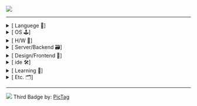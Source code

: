 <!-- a href 먹음 -->
![](https://pictag.aa2.uk/badges?tag=snowman6-git&&from=shields,pictag)

<hr>
<!-- ===================================================================================================================== -->
 <details>
    <summary>[ Languege 📃]</summary>
    <img src="https://img.shields.io/badge/python-3670A0?style=for-the-badge&logo=python&logoColor=ffdd54">
    <img src="https://img.shields.io/badge/c++-%2300599C.svg?style=for-the-badge&logo=c%2B%2B&logoColor=white">
    <img src="https://img.shields.io/badge/javascript-%23323330.svg?style=for-the-badge&logo=javascript&logoColor=%23F7DF1E">
    <img src="https://img.shields.io/badge/typescript-%23007ACC.svg?style=for-the-badge&logo=typescript&logoColor=white">
</details>
<!-- ===================================================================================================================== -->
<details>
    <summary>[ OS 🕹️]</summary>
    <img src="https://img.shields.io/badge/Debian-D70A53?style=for-the-badge&logo=debian&logoColor=white">
    <img src="https://img.shields.io/badge/cent%20os-002260?style=for-the-badge&logo=centos&logoColor=F0F0F0">
    <img src="https://img.shields.io/badge/Arch%20Linux-1793D1?logo=arch-linux&logoColor=fff&style=for-the-badge">
    <img src="https://img.shields.io/badge/proxmox-proxmox?style=for-the-badge&logo=proxmox&logoColor=%23E57000&labelColor=%232b2a33&color=%232b2a33">
</details>
<!-- ===================================================================================================================== -->
<details>
    <summary>[ H/W 🔲]</summary>
    <img src="https://img.shields.io/badge/-Arduino-00979D?style=for-the-badge&logo=Arduino&logoColor=white">
    <img src="https://img.shields.io/badge/-RaspberryPi-C51A4A?style=for-the-badge&logo=Raspberry-Pi">
    <img src="https://pictag.aa2.uk/image?tag=Khadas.svg">
</details>
<!-- ===================================================================================================================== -->
<details>
    <summary>[ Server/Backend 🗃️]</summary>
    <img src="https://img.shields.io/badge/nginx-%23009639.svg?style=for-the-badge&logo=nginx&logoColor=white">
    <img src="https://img.shields.io/badge/flask-%23000.svg?style=for-the-badge&logo=flask&logoColor=white">
    <img src="https://img.shields.io/badge/FastAPI-005571?style=for-the-badge&logo=fastapi">
    <img src="https://pictag.aa2.uk/image?tag=hono.svg">
    <img src="https://img.shields.io/badge/Sqlite-003B57?style=for-the-badge&logo=sqlite&logoColor=white">
    <img src="https://img.shields.io/badge/mysql-4479A1.svg?style=for-the-badge&logo=mysql&logoColor=white">
</details>
<!-- ===================================================================================================================== -->
<details>
    <summary>[ Design/Frontend 🎨]</summary>
    <img src="https://img.shields.io/badge/Figma-F24E1E?style=for-the-badge&logo=figma&logoColor=white">
    <img src="https://img.shields.io/badge/svelte-%23f1413d.svg?style=for-the-badge&logo=svelte&logoColor=white">
    <img src="https://img.shields.io/badge/tauri-%2324C8DB.svg?style=for-the-badge&logo=tauri&logoColor=%23FFFFFF">
</details>
<!-- ===================================================================================================================== -->
<details>
    <summary>[ ide 🛠️]</summary>
    <img src="https://pictag.aa2.uk/image?tag=vscode.svg">
</details>
<!-- ===================================================================================================================== -->
<details>
    <summary>[ Learning 🌱]</summary>
    <img src="https://img.shields.io/badge/rust-%23000000.svg?style=for-the-badge&logo=rust&logoColor=white">
    <img src="https://img.shields.io/badge/NeoVim-%2357A143.svg?&style=for-the-badge&logo=neovim&logoColor=white">
    <img src="https://pictag.aa2.uk/image?tag=Kernal.svg">
    <img src="https://img.shields.io/badge/vuejs-%2335495e.svg?style=for-the-badge&logo=vuedotjs&logoColor=%234FC08D">
    <img src="https://img.shields.io/badge/Penpot-000000?style=for-the-badge&logo=penpot&logoColor=white">
</details>
<!-- ===================================================================================================================== -->
<details>
    <summary>[ Etc. 🗂️]</summary>
    <img src="https://pictag.aa2.uk/image?tag=onshape.svg">
    <img src="https://pictag.aa2.uk/image?tag=comfyui.svg">
</details>
<!-- ===================================================================================================================== -->
<hr>

![](https://pictag.aa2.uk/image?tag=모그마니두커우은사우르스르blackv2.png)
Third Badge by: [PicTag](https://github.com/snowman6-git/PicTag_TS) 
